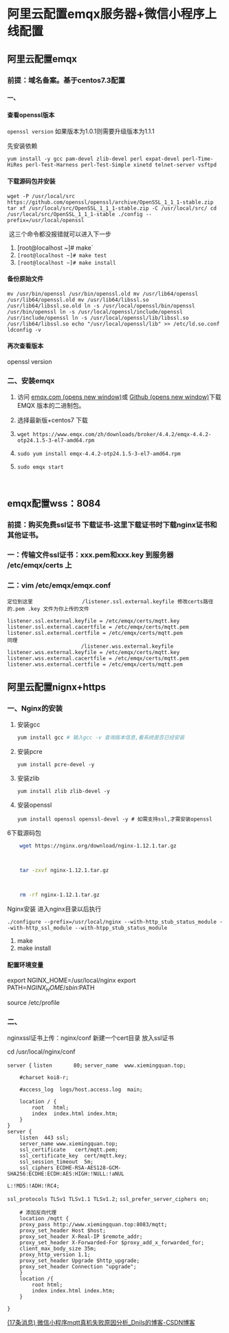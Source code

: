 # 阿里云配置emqx服务器+微信小程序上线配置

## 阿里云配置emqx

### 前提：域名备案。基于centos7.3配置

#### 一、

#### 查看openssl版本

`openssl version` 如果版本为1.0.1则需要升级版本为1.1.1

先安装依赖

`yum install -y gcc pam-devel zlib-devel perl expat-devel perl-Time-HiRes perl-Test-Harness perl-Test-Simple xinetd telnet-server vsftpd`



#### 下载源码包并安装

`wget -P /usr/local/src https://github.com/openssl/openssl/archive/OpenSSL_1_1_1-stable.zip tar xf /usr/local/src/OpenSSL_1_1_1-stable.zip -C /usr/local/src/ cd /usr/local/src/OpenSSL_1_1_1-stable ./config --prefix=/usr/local/openssl`



​	这三个命令都没报错就可以进入下一步

1. [root@localhost ~]# make`
2. `[root@localhost ~]# make test`
3. `[root@localhost ~]# make install`



#### 备份原始文件

`mv /usr/bin/openssl /usr/bin/openssl.old mv /usr/lib64/openssl /usr/lib64/openssl.old mv /usr/lib64/libssl.so /usr/lib64/libssl.so.old ln -s /usr/local/openssl/bin/openssl /usr/bin/openssl ln -s /usr/local/openssl/include/openssl /usr/include/openssl ln -s /usr/local/openssl/lib/libssl.so /usr/lib64/libssl.so echo "/usr/local/openssl/lib" >> /etc/ld.so.conf ldconfig -v` 

#### 再次查看版本

openssl version



### 二、安装emqx

1. 访问 [emqx.com (opens new window)](https://www.emqx.com/zh/try?product=broker)或 [Github (opens new window)](https://github.com/emqx/emqx/releases)下载EMQX 版本的二进制包。

2. 选择最新版+centos7 下载

3. `wget https://www.emqx.com/zh/downloads/broker/4.4.2/emqx-4.4.2-otp24.1.5-3-el7-amd64.rpm`

4. `sudo yum install emqx-4.4.2-otp24.1.5-3-el7-amd64.rpm`

5. `sudo emqx start`

   ​     

   ##  

## emqx配置wss：8084

### 前提：购买免费ssl证书 下载证书-这里下载证书时下载nginx证书和其他证书。



### 一：传输文件ssl证书：xxx.pem和xxx.key 到服务器 /etc/emqx/certs 上

### 二：vim /etc/emqx/emqx.conf 

```
定位到这里                /listener.ssl.external.keyfile 修改certs路径的.pem .key 文件为你上传的文件

listener.ssl.external.keyfile = /etc/emqx/certs/mqtt.key
listener.ssl.external.cacertfile = /etc/emqx/certs/mqtt.pem
listener.ssl.external.certfile = /etc/emqx/certs/mqtt.pem
同理
						/listener.wss.external.keyfile 
listener.wss.external.keyfile = /etc/emqx/certs/mqtt.key
listener.wss.external.cacertfile = /etc/emqx/certs/mqtt.pem
listener.wss.external.certfile = /etc/emqx/certs/mqtt.pem
```



## 阿里云配置nignx+https

### 一、Nginx的安装

1. 安装gcc

   ```r
   yum install gcc # 输入gcc -v 查询版本信息,看系统是否已经安装
   ```

2. 安装pcre

   ```undefined
   yum install pcre-devel -y
   ```

3. 安装zlib

   ```undefined
   yum install zlib zlib-devel -y
   ```

4. 安装openssl

   ```
   yum install openssl openssl-devel -y # 如需支持ssl,才需安装openssl
   ```

  6下载源码包

```bash
    wget https://nginx.org/download/nginx-1.12.1.tar.gz



    tar -zxvf nginx-1.12.1.tar.gz



    rm -rf nginx-1.12.1.tar.gz
```

Nginx安装
进入nginx目录以后执行

`./configure --prefix=/usr/local/nginx --with-http_stub_status_module --with-http_ssl_module --with-htpp_stub_status_module`

1. make
2. make install



#### 配置环境变量

export NGINX_HOME=/usr/local/nginx
export PATH=$NGINX_HOME/sbin:$PATH

source /etc/profile



### 二、

nginxssl证书上传：nginx/conf 新建一个cert目录 放入ssl证书




cd /usr/local/nginx/conf

`server {`
        `listen       80;`
        `server_name  www.xiemingquan.top;`

        #charset koi8-r;
    
        #access_log  logs/host.access.log  main;
    
        location / {
            root   html;
            index  index.html index.htm;
        }
    }
    server {
        listen  443 ssl;
        server_name www.xiemingquan.top;
        ssl_certificate   cert/mqtt.pem;
        ssl_certificate_key  cert/mqtt.key;
        ssl_session_timeout  5m;
        ssl_ciphers ECDHE-RSA-AES128-GCM-SHA256:ECDHE:ECDH:AES:HIGH:!NULL:!aNUL
`L:!MD5:!ADH:!RC4;` 

`ssl_protocols TLSv1 TLSv1.1 TLSv1.2;`
 `ssl_prefer_server_ciphers on;`

        # 添加反向代理
        location /mqtt {
        proxy_pass http://www.xiemingquan.top:8083/mqtt;
        proxy_set_header Host $host;
        proxy_set_header X-Real-IP $remote_addr;
        proxy_set_header X-Forwarded-For $proxy_add_x_forwarded_for;
        client_max_body_size 35m;
        proxy_http_version 1.1;
        proxy_set_header Upgrade $http_upgrade;
        proxy_set_header Connection "upgrade";
        }
        location /{
            root html;
            index index.html index.htm;
        }
    
    }

[(17条消息) 微信小程序mqtt真机失败原因分析_Dnils的博客-CSDN博客](https://blog.csdn.net/weixin_45654405/article/details/124001630)
